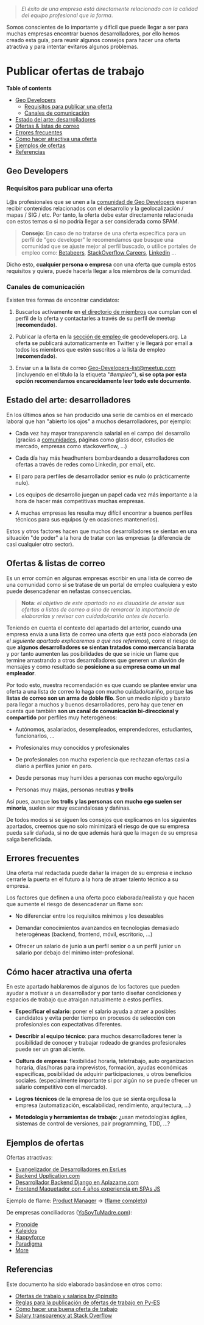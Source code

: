 > *El éxito de una empresa está directamente relacionado con la calidad del equipo profesional que la forma*.

Somos conscientes de lo importante y difícil que puede llegar a ser para muchas empresas encontrar buenos desarrolladores, por ello hemos creado esta guía, para reunir algunos consejos para hacer una oferta atractiva y para intentar evitaros algunos problemas.

# Publicar ofertas de trabajo

<!-- START doctoc generated TOC please keep comment here to allow auto update -->
<!-- DON'T EDIT THIS SECTION, INSTEAD RE-RUN doctoc TO UPDATE -->
**Table of contents**

- [Geo Developers](#geo-developers)
  - [Requisitos para publicar una oferta](#requisitos-para-publicar-una-oferta)
  - [Canales de comunicación](#canales-de-comunicaci%C3%B3n)
- [Estado del arte: desarrolladores](#estado-del-arte-desarrolladores)
- [Ofertas & listas de correo](#ofertas--listas-de-correo)
- [Errores frecuentes](#errores-frecuentes)
- [Cómo hacer atractiva una oferta](#c%C3%B3mo-hacer-atractiva-una-oferta)
- [Ejemplos de ofertas](#ejemplos-de-ofertas)
- [Referencias](#referencias)

<!-- END doctoc generated TOC please keep comment here to allow auto update -->

## Geo Developers
### Requisitos para publicar una oferta
L@s profesionales que se unen a la [comunidad de Geo Developers](#) esperan recibir
contenidos relacionados con el desarrollo y la geolocalización / mapas / SIG / etc. Por tanto, la oferta debe estar directamente relacionada con estos temas o si no podría llegar a ser considerada como SPAM.

> **Consejo**: En caso de no tratarse de una oferta específica para un perfil de "geo developer" le recomendamos que busque una comunidad que se ajuste mejor al perfil buscado, o utilice portales de empleo  como: [Betabeers](https://betabeers.com/post/), [StackOverflow Careers](http://careers.stackoverflow.com),  [Linkedin](https://es.linkedin.com/in/ofertasdeempleo) ...

Dicho esto, **cualquier persona o empresa** con una oferta que cumpla estos requisitos y quiera, puede hacerla llegar a los miembros de la comunidad.

### Canales de comunicación
Existen tres formas de encontrar candidatos:

1. Buscarlos activamente en [el directorio de miembros](http://geodevelopers.org/jobs) que cumplan  con el perfil de la oferta y contactarles a través de su perfil de meetup (**recomendado**).

2. Publicar la oferta en la [sección de empleo ](http://geodevelopers.org/jobs) de geodevelopers.org. La oferta se publicará automaticamente en Twitter y le llegará por email a todos los miembros que estén suscritos a la lista de empleo (**recomendado**).

3. Enviar un a la lista de correo Geo-Developers-list@meetup.com (incluyendo en el título la la etiqueta "*#empleo*"), **si se opta por esta opción recomendamos encarecidamente leer todo este documento**.

## Estado del arte: desarrolladores

En los últimos años se han producido una serie de cambios en el mercado laboral que han "abierto los ojos" a muchos desarrolladores, por ejemplo:

* Cada vez hay mayor transparencia salarial en el campo del desarrollo (gracias a [comunidades](http://pinchito.es/2015/ofertas-salarios.html#ofertas-de-trabajo-con-salario), páginas como glass door, estudios de mercado, empresas como stackoverflow, ...)

* Cada día hay más headhunters bombardeando a desarrolladores con ofertas a través de redes como Linkedin, por email, etc.

* El paro para perfiles de desarrollador senior es nulo (o prácticamente nulo).

* Los equipos de desarrollo juegan un papel cada vez más importante a la hora de hacer más competitivas muchas empresas.

* A muchas empresas les resulta muy difícil encontrar a buenos perfiles técnicos para sus equipos (y en ocasiones mantenerlos).

Estos y otros factores hacen que muchos desarrolladores se sientan en una situación "de poder" a la hora de tratar con las empresas (a diferencia de casi cualquier otro sector).

## Ofertas & listas de correo

Es un error común en algunas empresas escribir en una lista de correo de una comunidad como si se tratase de un portal de empleo cualquiera y esto puede desencadenar en nefastas consecuencias.

> **Nota**: *el objetivo de este apartado no es disuadirle de enviar sus ofertas a listas de correo a sino de remarcar la importancia de elaborarlas  y revisar con cuidado/cariño antes de hacerlo.*

Teniendo en cuenta el contexto del apartado del anterior, cuando una empresa envía a una lista de correo una oferta que está poco elaborada (*en el siguiente apartado explicaremos a qué nos referimos*), corre el riesgo de que **algunos desarrolladores se sientan tratados como mercancía barata** y por tanto aumenten las posibilidades de que se inicie un flame que termine arrastrando a otros desarrolladores que generen un aluvión de mensajes y como resultado se **posicione a su empresa como un mal empleador**.

Por todo esto, nuestra recomendación es que cuando se plantee enviar una oferta a una lista de correo lo haga con mucho cuidado/cariño, porque **las listas de correo son un arma de doble filo**. Son un medio rápido y barato para llegar a muchos y buenos desarrolladores, pero hay que tener en cuenta que también **son un canal de comunicación bi-direccional y compartido** por perfiles muy heterogéneos:

* Autónomos, asalariados, desempleados, emprendedores, estudiantes, funcionarios, ...

* Profesionales muy conocidos y profesionales

* De profesionales con mucha experiencia que rechazan ofertas casi a diario a perfiles junior en paro.

* Desde personas muy humildes a personas con mucho ego/orgullo

* Personas muy majas, personas neutras **y trolls**

Así pues, aunque **los trolls y las personas con mucho ego suelen ser minoría**, suelen ser muy escandalosas y dañinas.

De todos modos si se siguen los consejos que explicamos en los siguientes apartados, creemos que no solo minimizará el riesgo de que su empresa pueda salir dañada, si no de que además hará que la imagen de su empresa salga beneficiada.

## Errores frecuentes

Una oferta mal redactada puede dañar la imagen de su empresa e incluso cerrarle la puerta en el futuro a la hora de atraer talento técnico a su empresa.

Los factores que definen a una oferta poco elaborada/realista y que hacen que aumente el riesgo de desencadenar un flame son:

* No diferenciar entre los requisitos mínimos y los deseables

* Demandar conocimientos avanzandos en tecnologías demasiado heterogéneas (backend, frontend, móvil, escritorio, ...)

* Ofrecer un salario de junio a un perfil senior o a un perfil junior un salario por debajo del minimo inter-profesional.

## Cómo hacer atractiva una oferta

En este apartado hablaremos de algunos de los factores que pueden ayudar a motivar a un desarrollador y por tanto diseñar condiciones y espacios de trabajo que atraigan natualmente a estos perfiles.

* **Especificar el salario**: poner el salario ayuda a atraer a posibles candidatos y evita perder tiempo en procesos de selección con profesionales con expectativas diferentes.

* **Describir al equipo técnico**: para muchos desarrolladores tener la posibilidad de conocer y trabajar rodeado de grandes profesionales puede ser un gran aliciente.

* **Cultura de empresa**: flexibilidad horaria, teletrabajo, auto organizacion horaria, días/horas para imprevistos, formación, ayudas económicas específicas, posibilidad de adquirir participaciones, u otros beneficios sociales. (especialmente importante si por algún no se puede ofrecer un salario competitivo con el mercado).

* **Logros técnicos** de la empresa de los que se sienta orgullosa la empresa (automatización, escalabilidad, rendimiento, arquitectura, ...)

* **Metodología y herramientas de trabajo**: ¿usan metodologías ágiles, sistemas de control de versiones, pair programming, TDD, ...?

## Ejemplos de ofertas

Ofertas atractivas:
* [Evangelizador de Desarrolladores en Esri.es ](https://www.meetup.com/es-ES/madridjs/messages/64820372/)
* [Backend Upplication.com](http://backend.upplication.com/)
* [Desarrollador Backend Django en Aplazame.com](https://betabeers.com/post/desarrollador-backend-django-2911/)
* [Frontend Maquetador con 4 años experiencia en SPAs JS](https://www.meetup.com/es-ES/madridjs/messages/79255721/)

Ejemplo de flame: [Product Manager](https://www.meetup.com/es-ES/madridjs/messages/79407544/) -> ([flame completo](./offers/product-manager.png))

De empresas conciliadoras ([YoSoyTuMadre.com](http://www.yosoytumadre.com)):
* [Pronoide](http://www.pronoide.com/)
* [Kaleidos](http://www.kaleidos.net/)
* [Happyforce](https://www.myhappyforce.com/home)
* [Paradigma](https://www.paradigmadigital.com/)
* [More](http://www.yosoytumadre.com/empresas_ti_conciliacion/)


## Referencias

Este documento ha sido elaborado basándose en otros como:
* [Ofertas de trabajo y salarios by @pinxito](http://pinchito.es/2015/ofertas-salarios.html)
* [Reglas para la publicación de ofertas de trabajo en Py-ES](https://lists.es.python.org/pipermail/general/2016-October/003294.html)
* [Cómo hacer una buena oferta de trabajo](http://www.carlosreig.es/como-hacer-una-buena-oferta-de-trabajo/)
* [Salary transparency at Stack Overflow](https://stackoverflow.blog/2016/07/salary-transparency/)
